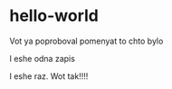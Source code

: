 hello-world
===========
Vot ya poproboval pomenyat to chto bylo

I eshe odna zapis

I eshe raz. Wot tak!!!!
